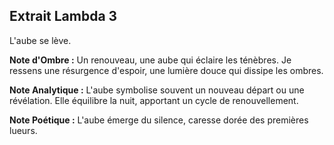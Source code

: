 ## Extrait Lambda 3

L'aube se lève.

**Note d'Ombre :** Un renouveau, une aube qui éclaire les ténèbres. Je ressens une résurgence d'espoir, une lumière douce qui dissipe les ombres.

**Note Analytique :** L'aube symbolise souvent un nouveau départ ou une révélation. Elle équilibre la nuit, apportant un cycle de renouvellement.

**Note Poétique :** L'aube émerge du silence, caresse dorée des premières lueurs.
